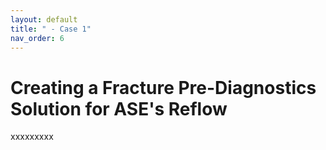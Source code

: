 ```yaml
---
layout: default
title: " - Case 1"
nav_order: 6
---
```


# Creating a Fracture Pre-Diagnostics Solution for ASE's Reflow
xxxxxxxxx